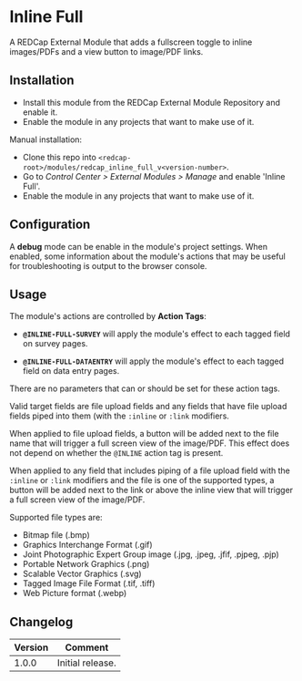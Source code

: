 # Inline Full

A REDCap External Module that adds a fullscreen toggle to inline images/PDFs and a view button to image/PDF links.

## Installation

- Install this module from the REDCap External Module Repository and enable it.
- Enable the module in any projects that want to make use of it.

Manual installation:

- Clone this repo into `<redcap-root>/modules/redcap_inline_full_v<version-number>`.
- Go to _Control Center > External Modules > Manage_ and enable 'Inline Full'.
- Enable the module in any projects that want to make use of it.

## Configuration

A **debug** mode can be enable in the module's project settings. When enabled, some information about the module's actions that may be useful for troubleshooting is output to the browser console.

## Usage

The module's actions are controlled by **Action Tags**: 

- **`@INLINE-FULL-SURVEY`** will apply the module's effect to each tagged field on survey pages.

- **`@INLINE-FULL-DATAENTRY`** will apply the module's effect to each tagged field on data entry pages.

There are no parameters that can or should be set for these action tags.

Valid target fields are file upload fields and any fields that have file upload fields piped into them (with the `:inline` or `:link` modifiers.

When applied to file upload fields, a button will be added next to the file name that will trigger a full screen view of the image/PDF. This effect does not depend on whether the `@INLINE` action tag is present.

When applied to any field that includes piping of a file upload field with the `:inline` or `:link` modifiers and the file is one of the supported types, a button will be added next to the link or above the inline view that will trigger a full screen view of the image/PDF.

Supported file types are: 
- Bitmap file (.bmp)
- Graphics Interchange Format (.gif)
- Joint Photographic Expert Group image (.jpg, .jpeg, .jfif, .pjpeg, .pjp)
- Portable Network Graphics (.png)
- Scalable Vector Graphics (.svg)
- Tagged Image File Format (.tif, .tiff)
- Web Picture format (.webp)

## Changelog

Version | Comment
------- | -------------
1.0.0   | Initial release.